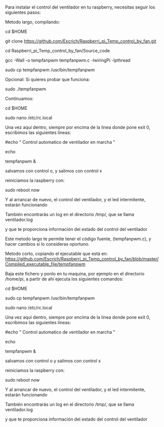 Para instalar el control del ventilador en tu raspberry, necesitas seguir los siguientes pasos:

Metodo largo, compilando:

cd $HOME

git clone https://github.com/Escrich/Raspberri_pi_Temp_control_by_fan.git

cd Raspberri_pi_Temp_control_by_fan/Source_code

gcc -Wall -o tempfanpwm tempfanpwm.c -lwiringPi -lpthread

sudo cp tempfanpwm /usr/bin/tempfanpwm 



Opcional:
Si quieres probar que funciona:

sudo ./tempfanpwm



Continuamos:

cd $HOME

sudo nano /etc/rc.local

Una vez aquí dentro, siempre por encima de la linea donde pone exit 0, escribimos las siguientes lineas:

#echo " Control automatico de ventilador en marcha "

echo

tempfanpwm &




salvamos con control o, y salimos con control x

reiniciamos la raspberry con:

sudo reboot now

Y al arrancar de nuevo, el control del ventilador, y el led intermitente, estarán funcionando

También encontrarás un log en el directorio /tmp/, que se llama ventilador.log

y que te proporciona información del estado del control del ventilador

Este metodo largo te permite tener el código fuente, (tempfanpwm.c), y hacer cambios si lo consideras oportuno.



Metodo corto, copiando el ejecutable que está en:
https://github.com/Escrich/Raspberri_pi_Temp_control_by_fan/blob/master/Compiled_executable_file/tempfanpwm

Baja este fichero y ponlo en tu maquina, por ejemplo en el directorio /home/pi, a partir de ahí ejecuta los siguientes comandos:

cd $HOME

sudo cp tempfanpwm /usr/bin/tempfanpwm 

sudo nano /etc/rc.local

Una vez aquí dentro, siempre por encima de la linea donde pone exit 0, escribimos las siguientes lineas:

#echo " Control automatico de ventilador en marcha "

echo

tempfanpwm &

salvamos con control o y salimos con control x

reiniciamos la raspberry con:

sudo reboot now

Y al arrancar de nuevo, el control del ventilador, y el led intermitente, estarán funcionando

También encontrarás un log en el directorio /tmp/, que se llama ventilador.log

y que te proporciona información del estado del control del ventilador





